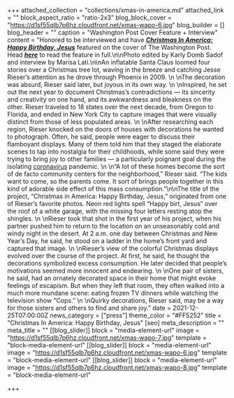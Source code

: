 +++
attached_collection = "collections/xmas-in-america.md"
attached_link = ""
block_aspect_ratio = "ratio-2x3"
blog_block_cover = "https://d1sf55qlb7p6hz.cloudfront.net/xmas-wapo-6.jpg"
blog_builder = []
blog_header = ""
caption = "Washington Post Cover Feature + Interview"
content = "Honored to be interviewed and have [**_Christmas In America: Happy Birthday, Jesus_**](https://jesserieser.com/projects/christmas-in-america) featured on the cover of The Washington Post. Head [**_here_**](https://www.washingtonpost.com/photography/2021/12/20/jesse-rieser-christmas-photos/) to read the feature in full.\n\nPhoto edited by Karly Domb Sadof and interview by Marisa Lati.\n\nAn inflatable Santa Claus loomed four stories over a Christmas tree lot, waving in the breeze and catching Jesse Rieser’s attention as he drove through Phoenix in 2009.  \n  \nThe decoration was absurd, Rieser said later, but joyous in its own way.  \n  \nInspired, he set out the next year to document Christmas’s contradictions — its sincerity and creativity on one hand, and its awkwardness and bleakness on the other. Rieser traveled to 18 states over the next decade, from Oregon to Florida, and ended in New York City to capture images that were visually distinct from those of less populated areas.  \n  \nAfter researching each region, Rieser knocked on the doors of houses with decorations he wanted to photograph. Often, he said, people were eager to discuss their flamboyant displays. Many of them told him that they staged the elaborate scenes to tap into nostalgia for their childhoods, while some said they were trying to bring joy to other families — a particularly poignant goal during the isolating [coronavirus](https://www.washingtonpost.com/coronavirus/?itid=lk_inline_manual_13) pandemic.  \n  \n“A lot of these homes become the sort of de facto community centers for the neighborhood,” Rieser said. “The kids want to come, so the parents come. It sort of brings people together in this kind of adorable side effect of this mass consumption.”\n\nThe title of the project, “Christmas in America: Happy Birthday, Jesus,” originated from one of Rieser’s favorite photos. Neon red lights spell “Happy birt, Jesus” over the roof of a white garage, with the missing four letters resting atop the shingles.  \n  \nRieser took that shot in the first year of his project, when his partner pushed him to return to the location on an unseasonably cold and windy night in the desert. At 2 a.m. one day between Christmas and New Year’s Day, he said, he stood on a ladder in the home’s front yard and captured that image.  \n  \nRieser’s view of the colorful Christmas displays evolved over the course of the project. At first, he said, he thought the decorations symbolized excess consumption. He later decided that people’s motivations seemed more innocent and endearing.  \n  \nOne pair of sisters, he said, had an ornately decorated space in their home that might evoke feelings of escapism. But when they left that room, they often walked into a much more mundane scene: eating frozen TV dinners while watching the television show “Cops.”  \n  \nQuirky decorations, Rieser said, may be a way for those sisters and others to find and share joy."
date = 2021-12-25T07:00:00Z
news_category = ["press"]
theme_color = "#FF5252"
title = "Christmas In America: Happy Birthday, Jesus"
[seo]
meta_description = ""
meta_title = ""
[[blog_slider]]
block = "media-element-url"
image = "https://d1sf55qlb7p6hz.cloudfront.net/xmas-wapo-7.jpg"
template = "block-media-element-url"
[[blog_slider]]
block = "media-element-url"
image = "https://d1sf55qlb7p6hz.cloudfront.net/xmas-wapo-6.jpg"
template = "block-media-element-url"
[[blog_slider]]
block = "media-element-url"
image = "https://d1sf55qlb7p6hz.cloudfront.net/xmas-wapo-8.jpg"
template = "block-media-element-url"

+++
